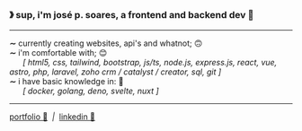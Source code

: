 ### &#12299; sup, i'm josé p. soares, a frontend and backend dev 👋 

----

**&#8764;** currently creating websites, api's and whatnot; 🙃
<br/>
**&#8764;** i'm comfortable with; 😊
<br/>
_&nbsp; &nbsp; &nbsp; [ html5, css, tailwind, bootstrap, js/ts, node.js, express.js, react, vue, astro, php, laravel, zoho crm / catalyst / creator, sql, git ]_
<br/>
**&#8764;** i have basic knowledge in: 🤔
<br/>
_&nbsp; &nbsp; &nbsp; [ docker, golang, deno, svelte, nuxt ]_
<br/>

----

<a href="https://josepsoares.vercel.app/">portfolio 💾</a> _&nbsp;|_&nbsp; <a href="https://www.linkedin.com/in/jos%C3%A9-soares-b937401ab/">linkedin 💼</a>
